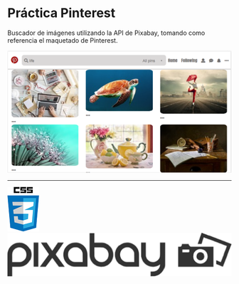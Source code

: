 # Práctica Pinterest

Buscador de imágenes utilizando la API de Pixabay, tomando como referencia el maquetado de Pinterest.

![screenshot](assets/images/Capture1.PNG)

---


![icon](assets/images/css.png) ![icon](assets/images/pixabay.png)

